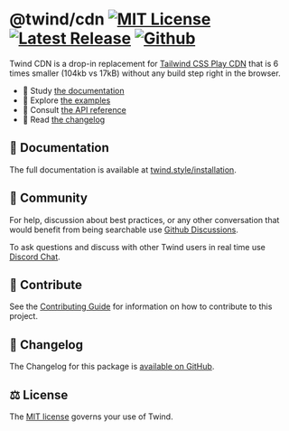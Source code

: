 # @twind/cdn [![MIT License](https://flat.badgen.net/github/license/tw-in-js/twind)](https://github.com/tw-in-js/twind/blob/next/LICENSE) [![Latest Release](https://flat.badgen.net/npm/v/@twind/cdn/next?icon=npm&label&cache=10800&color=blue)](https://www.npmjs.com/package/@twind/cdn/v/next) [![Github](https://flat.badgen.net/badge/icon/tw-in-js%2Ftwind%23cdn?icon=github&label)](https://github.com/tw-in-js/twind/tree/next/packages/cdn)

Twind CDN is a drop-in replacement for [Tailwind CSS Play CDN](https://tailwindcss.com/docs/installation/play-cdn) that is 6 times smaller (104kb vs 17kB) without any build step right in the browser.

- 📖 Study [the documentation](https://twind.style/installation#twind-cdn)
- 🧭 Explore [the examples](https://twind.style/examples)
- 📓 Consult [the API reference](https://twind.style/packages/@twind/cdn)
- 📜 Read [the changelog](https://github.com/tw-in-js/twind/tree/next/packages/cdn/CHANGELOG.md)

## 📖 Documentation

The full documentation is available at [twind.style/installation](https://twind.style/installation#twind-cdn).

## 💬 Community

For help, discussion about best practices, or any other conversation that would benefit from being searchable use [Github Discussions](https://github.com/tw-in-js/twind/discussions).

To ask questions and discuss with other Twind users in real time use [Discord Chat](https://chat.twind.style).

## 🧱 Contribute

See the [Contributing Guide](../../CONTRIBUTING.md) for information on how to contribute to this project.

## 📜 Changelog

The Changelog for this package is [available on GitHub](https://github.com/tw-in-js/twind/tree/next/packages/cdn/CHANGELOG.md).

## ⚖️ License

The [MIT license](https://github.com/tw-in-js/twind/blob/main/LICENSE) governs your use of Twind.
